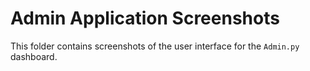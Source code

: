 # Admin Application Screenshots

This folder contains screenshots of the user interface for the `Admin.py` dashboard.
